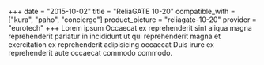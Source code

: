 +++
date = "2015-10-02"
title = "ReliaGATE 10-20"
compatible_with = ["kura", "paho", "concierge"]
product_picture = "reliagate-10-20"
provider = "eurotech"
+++
Lorem ipsum Occaecat ex reprehenderit sint aliqua magna reprehenderit pariatur in incididunt ut qui reprehenderit magna et exercitation ex reprehenderit adipisicing occaecat Duis irure ex reprehenderit aute occaecat commodo commodo.